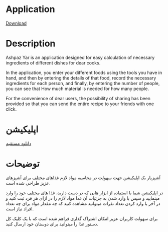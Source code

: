# Application

[Download](https://github.com/hamzehazizzadeh/ashpaz_yar/blob/expo/release/app-release.apk)

# Description

Ashpaz Yar is an application designed for easy calculation of necessary ingredients of different dishes for dear cooks.

In the application, you enter your different foods using the tools you have in hand, and then by entering the details of that food, record the necessary ingredients for each person, and finally, by entering the number of people, you can see that How much material is needed for how many people.

For the convenience of dear users, the possibility of sharing has been provided so that you can send the entire recipe to your friends with one click.

# اپلیکیشن

[دانلود مستقیم](https://github.com/hamzehazizzadeh/ashpaz_yar/blob/expo/release/app-release.apk)

# توضیحات

آشپزیار یک اپلیکیشن جهت سهولت در محاسبه مواد لازم غذاهای مختلف برای آشپزهای عزیز طراحی شده است.

در اپلیکیشن شما با استفاده از ابزار هایی که در دست دارید، غذا های مختلف خود را وارد مینمایید و سپس با وارد شدن به جزئیات آن غذا مواد لازم را در ازای هر فرد ثبت کنید و در آخر با وارد کردن تعداد نفرات میتوانید مشاهده کنید که چه مقدار مواد برای چه تعداد افراد نیاز است.

برای سهولت کاربران عزیز امکان اشتراک گذاری فراهم شده است که با یک کلیک کل دستور غذا را میتوانید برای دوستان خود ارسال کنید.